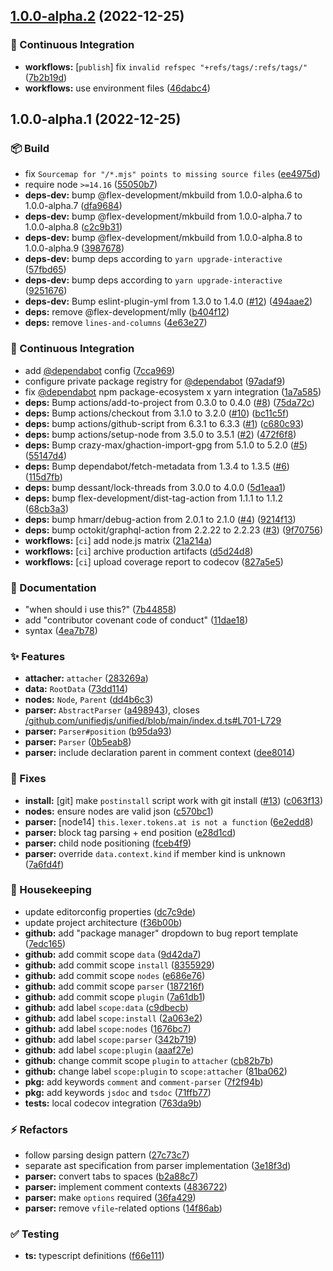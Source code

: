 ## [1.0.0-alpha.2](https://github.com/flex-development/docast-parse/compare/1.0.0-alpha.1...1.0.0-alpha.2) (2022-12-25)


### :robot: Continuous Integration

* **workflows:** [`publish`] fix `invalid refspec "+refs/tags/:refs/tags/"` ([7b2b19d](https://github.com/flex-development/docast-parse/commit/7b2b19d718f8cd2c8551db84f00e1ae2ee02e2e8))
* **workflows:** use environment files ([46dabc4](https://github.com/flex-development/docast-parse/commit/46dabc4dae8abaf73164c9dbf75232049f27f218))

## 1.0.0-alpha.1 (2022-12-25)


### :package: Build

* fix `Sourcemap for "/*.mjs" points to missing source files` ([ee4975d](https://github.com/flex-development/docast-parse/commit/ee4975dd4b69bdb8a68586696eba33c408ff2983))
* require node `>=14.16` ([55050b7](https://github.com/flex-development/docast-parse/commit/55050b7d9c7dec9c08b596e4351b71283262b61e))
* **deps-dev:** bump @flex-development/mkbuild from 1.0.0-alpha.6 to 1.0.0-alpha.7 ([dfa9684](https://github.com/flex-development/docast-parse/commit/dfa9684e469e258a26d9701d17604f66a445c0ff))
* **deps-dev:** bump @flex-development/mkbuild from 1.0.0-alpha.7 to 1.0.0-alpha.8 ([c2c9b31](https://github.com/flex-development/docast-parse/commit/c2c9b3184836fa79cf254a5fe5f1c3cb2759337b))
* **deps-dev:** bump @flex-development/mkbuild from 1.0.0-alpha.8 to 1.0.0-alpha.9 ([3987678](https://github.com/flex-development/docast-parse/commit/39876789a4d0a9970f6b2fc831e23e53f9d1c380))
* **deps-dev:** bump deps according to `yarn upgrade-interactive` ([57fbd65](https://github.com/flex-development/docast-parse/commit/57fbd658df0716dc8fe59a2afe209a21725031de))
* **deps-dev:** bump deps according to `yarn upgrade-interactive` ([9251676](https://github.com/flex-development/docast-parse/commit/9251676af60b3917f53c7e2cfee9cbe3552b1a80))
* **deps-dev:** Bump eslint-plugin-yml from 1.3.0 to 1.4.0 ([#12](https://github.com/flex-development/docast-parse/issues/12)) ([494aae2](https://github.com/flex-development/docast-parse/commit/494aae2e66861a313cc6320e44279a78f4f66b41))
* **deps:** remove @flex-development/mlly ([b404f12](https://github.com/flex-development/docast-parse/commit/b404f12451ef6ac28ed8fba7280d6e7ecfb87855))
* **deps:** remove `lines-and-columns` ([4e63e27](https://github.com/flex-development/docast-parse/commit/4e63e27480802b661d52c2d11876c3bb9855f46b))


### :robot: Continuous Integration

* add [@dependabot](https://github.com/dependabot) config ([7cca969](https://github.com/flex-development/docast-parse/commit/7cca96916c3d5026ff483f9085e729cb8ac7c4f0))
* configure private package registry for [@dependabot](https://github.com/dependabot) ([97adaf9](https://github.com/flex-development/docast-parse/commit/97adaf95b549226f6ef28694ed8de48c5f50f13d))
* fix [@dependabot](https://github.com/dependabot) npm package-ecosystem x yarn integration ([1a7a585](https://github.com/flex-development/docast-parse/commit/1a7a585df127de310a707d29446d1274735c11f9))
* **deps:** Bump actions/add-to-project from 0.3.0 to 0.4.0 ([#8](https://github.com/flex-development/docast-parse/issues/8)) ([75da72c](https://github.com/flex-development/docast-parse/commit/75da72c0215a3652acbb1e417ec1fd5d7ab9dfb1))
* **deps:** Bump actions/checkout from 3.1.0 to 3.2.0 ([#10](https://github.com/flex-development/docast-parse/issues/10)) ([bc11c5f](https://github.com/flex-development/docast-parse/commit/bc11c5f11ff130f0148d07ea42e5428e3959f4bb))
* **deps:** bump actions/github-script from 6.3.1 to 6.3.3 ([#1](https://github.com/flex-development/docast-parse/issues/1)) ([c680c93](https://github.com/flex-development/docast-parse/commit/c680c93050d2ba368afba26fb8d223ddfd11e863))
* **deps:** bump actions/setup-node from 3.5.0 to 3.5.1 ([#2](https://github.com/flex-development/docast-parse/issues/2)) ([472f6f8](https://github.com/flex-development/docast-parse/commit/472f6f81107d94aaf5877f824d47863eec3ac5c7))
* **deps:** Bump crazy-max/ghaction-import-gpg from 5.1.0 to 5.2.0 ([#5](https://github.com/flex-development/docast-parse/issues/5)) ([55147d4](https://github.com/flex-development/docast-parse/commit/55147d4123f04f0a535f63443948c58dc14ad7e4))
* **deps:** Bump dependabot/fetch-metadata from 1.3.4 to 1.3.5 ([#6](https://github.com/flex-development/docast-parse/issues/6)) ([115d7fb](https://github.com/flex-development/docast-parse/commit/115d7fb06221c19b1b5e21aa7079b40cb4bd8689))
* **deps:** bump dessant/lock-threads from 3.0.0 to 4.0.0 ([5d1eaa1](https://github.com/flex-development/docast-parse/commit/5d1eaa1f160c2929b4353bb7d055cf55b18a928a))
* **deps:** bump flex-development/dist-tag-action from 1.1.1 to 1.1.2 ([68cb3a3](https://github.com/flex-development/docast-parse/commit/68cb3a35d363fa9509d7018ae6f5d632ba97cd8d))
* **deps:** bump hmarr/debug-action from 2.0.1 to 2.1.0 ([#4](https://github.com/flex-development/docast-parse/issues/4)) ([9214f13](https://github.com/flex-development/docast-parse/commit/9214f13b5b8036a730672d875a9149856b5163d1))
* **deps:** bump octokit/graphql-action from 2.2.22 to 2.2.23 ([#3](https://github.com/flex-development/docast-parse/issues/3)) ([9f70756](https://github.com/flex-development/docast-parse/commit/9f707562f97716e94b99a5028e3d3a7a58092887))
* **workflows:** [`ci`] add node.js matrix ([21a214a](https://github.com/flex-development/docast-parse/commit/21a214a9f9d953b1b617873809ddf9c05236f281))
* **workflows:** [`ci`] archive production artifacts ([d5d24d8](https://github.com/flex-development/docast-parse/commit/d5d24d81fb5407c59d3470d25bffedcc203c98e0))
* **workflows:** [`ci`] upload coverage report to codecov ([827a5e5](https://github.com/flex-development/docast-parse/commit/827a5e5bee7c1584b720c62903143ffba396ee8b))


### :pencil: Documentation

* "when should i use this?" ([7b44858](https://github.com/flex-development/docast-parse/commit/7b44858aae668437877d0e65522e0d89bc310965))
* add "contributor covenant code of conduct" ([11dae18](https://github.com/flex-development/docast-parse/commit/11dae1838f38e43a6cf1ca7b2a69aeabe188ad3e))
* syntax ([4ea7b78](https://github.com/flex-development/docast-parse/commit/4ea7b788046a223230fcbc83247d2836853d3435))


### :sparkles: Features

* **attacher:** `attacher` ([283269a](https://github.com/flex-development/docast-parse/commit/283269a60a9e0052a81b96192bbf6f46e51ff45b))
* **data:** `RootData` ([73dd114](https://github.com/flex-development/docast-parse/commit/73dd114f20bd8d24cdfe63604ffe086a270b367b))
* **nodes:** `Node`, `Parent` ([dd4b6c3](https://github.com/flex-development/docast-parse/commit/dd4b6c3b2d4e770df99f3a2b90032f228dcd76a8))
* **parser:** `AbstractParser` ([a498943](https://github.com/flex-development/docast-parse/commit/a498943bcc4ff12592ea6dc781048fbc25cd7b5b)), closes [/github.com/unifiedjs/unified/blob/main/index.d.ts#L701-L729](https://github.com/flex-development//github.com/unifiedjs/unified/blob/main/index.d.ts/issues/L701-L729)
* **parser:** `Parser#position` ([b95da93](https://github.com/flex-development/docast-parse/commit/b95da93a0772bcaa9500525ff37c15ea451dc5ed))
* **parser:** `Parser` ([0b5eab8](https://github.com/flex-development/docast-parse/commit/0b5eab8d23909621cf96430e6b7a0f137c68f11f))
* **parser:** include declaration parent in comment context ([dee8014](https://github.com/flex-development/docast-parse/commit/dee80145b31b5425d0d5114845a8421e8d06a659))


### :bug: Fixes

* **install:** [git] make `postinstall` script work with git install ([#13](https://github.com/flex-development/docast-parse/issues/13)) ([c063f13](https://github.com/flex-development/docast-parse/commit/c063f134b146fbc8eaf284ed5930754054479784))
* **nodes:** ensure nodes are valid json ([c570bc1](https://github.com/flex-development/docast-parse/commit/c570bc1db727978f686e567f4218c162bdf5b0a8))
* **parser:** [node14] `this.lexer.tokens.at is not a function` ([6e2edd8](https://github.com/flex-development/docast-parse/commit/6e2edd80d9b4ea0ede52a47539551968abb27534))
* **parser:** block tag parsing + end position ([e28d1cd](https://github.com/flex-development/docast-parse/commit/e28d1cd71e78ee67bacb4d0211e475347a9fa688))
* **parser:** child node positioning ([fceb4f9](https://github.com/flex-development/docast-parse/commit/fceb4f94bfe6df8cf7b32735afe249d62e38e41c))
* **parser:** override `data.context.kind` if member kind is unknown ([7a6fd4f](https://github.com/flex-development/docast-parse/commit/7a6fd4fb1a9f74824abb404cae69589043bd2746))


### :house_with_garden: Housekeeping

* update editorconfig properties ([dc7c9de](https://github.com/flex-development/docast-parse/commit/dc7c9de19ad8fbf92c6af15266b2f8144f9cc1eb))
* update project architecture ([f36b00b](https://github.com/flex-development/docast-parse/commit/f36b00bf1be0bf1d62641e0f6ac80d6154e98fcd))
* **github:** add "package manager" dropdown to bug report template ([7edc165](https://github.com/flex-development/docast-parse/commit/7edc165e58831bbbf80bad579623492235626f34))
* **github:** add commit scope `data` ([9d42da7](https://github.com/flex-development/docast-parse/commit/9d42da71fc2face57bd577b9febc6bd93ab0c9b6))
* **github:** add commit scope `install` ([8355929](https://github.com/flex-development/docast-parse/commit/8355929eb08cbe0e8ae875d9675d7d42babbe96a))
* **github:** add commit scope `nodes` ([e686e76](https://github.com/flex-development/docast-parse/commit/e686e76bae5a31c6b944636487c62457bf1ce988))
* **github:** add commit scope `parser` ([187216f](https://github.com/flex-development/docast-parse/commit/187216fd508950985da7dc93804d450b02e7a8b7))
* **github:** add commit scope `plugin` ([7a61db1](https://github.com/flex-development/docast-parse/commit/7a61db14c71215662f118a8c7589752c1c43b268))
* **github:** add label `scope:data` ([c9dbecb](https://github.com/flex-development/docast-parse/commit/c9dbecbcb71e1c3bb8dfaec0a8f2b0b199098c7e))
* **github:** add label `scope:install` ([2a063e2](https://github.com/flex-development/docast-parse/commit/2a063e2cedd8ba890a78dffe25a17030b48629ae))
* **github:** add label `scope:nodes` ([1676bc7](https://github.com/flex-development/docast-parse/commit/1676bc73f1c453b199271115b29b569ca7aa4ab6))
* **github:** add label `scope:parser` ([342b719](https://github.com/flex-development/docast-parse/commit/342b719f94c3a9c48d08511608c24627be45e511))
* **github:** add label `scope:plugin` ([aaaf27e](https://github.com/flex-development/docast-parse/commit/aaaf27ef5b669f814164b5ae765aa5e86cf4fc9e))
* **github:** change commit scope `plugin` to `attacher` ([cb82b7b](https://github.com/flex-development/docast-parse/commit/cb82b7bf4f53312b3309a68e6129dd890411aa3b))
* **github:** change label `scope:plugin` to `scope:attacher` ([81ba062](https://github.com/flex-development/docast-parse/commit/81ba062a0b19f872c325e52ccf50948089179750))
* **pkg:** add keywords `comment` and `comment-parser` ([7f2f94b](https://github.com/flex-development/docast-parse/commit/7f2f94b2af9e51ef8aae7054092b0644e0f74c1d))
* **pkg:** add keywords `jsdoc` and `tsdoc` ([71ffb77](https://github.com/flex-development/docast-parse/commit/71ffb7794de236ae8dfcc44098a8c7a1bfe09958))
* **tests:** local codecov integration ([763da9b](https://github.com/flex-development/docast-parse/commit/763da9bc554b45901ffb34e0d104285b32e7c9d8))


### :zap: Refactors

* follow parsing design pattern ([27c73c7](https://github.com/flex-development/docast-parse/commit/27c73c7c03df4d92585c538c1f8214886b1fd0a9))
* separate ast specification from parser implementation ([3e18f3d](https://github.com/flex-development/docast-parse/commit/3e18f3d85696d17e06a4cafdf4f05a250bf74943))
* **parser:** convert tabs to spaces ([b2a88c7](https://github.com/flex-development/docast-parse/commit/b2a88c7ae0042ea4a3d1bb07284a0b2a9c4f2304))
* **parser:** implement comment contexts ([4836722](https://github.com/flex-development/docast-parse/commit/48367224ce9b9aa804d872071fc7e6fc6a2f38b3))
* **parser:** make `options` required ([36fa429](https://github.com/flex-development/docast-parse/commit/36fa4293ff01f124caf51b46bdd56eab98591fee))
* **parser:** remove `vfile`-related options ([14f86ab](https://github.com/flex-development/docast-parse/commit/14f86aba92cefd080d78444c3e5cf200581eb248))


### :white_check_mark: Testing

* **ts:** typescript definitions ([f66e111](https://github.com/flex-development/docast-parse/commit/f66e1110ecea38216582013a98c205d3e8b9df81))
